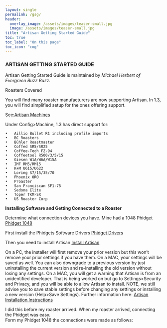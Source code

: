 ```yaml
---
layout: single
permalink: /gsg/
header:
  overlay_image: /assets/images/teaser-small.jpg
  image: /assets/images/teaser-small.jpg
title: "Artisan Getting Started Guide"
toc: true
toc_label: "On this page"
toc_icon: "cog"
---
```


### ARTISAN GETTING STARTED GUIDE

Artisan Getting Started Guide is maintained by *Michael Herbert of Evergreen Buzz Buzz.*

Roasters Covered

You will find many roaster manufacturers are now supporting Artisan.  In 1.3, you will find simplified setup for the ones offering support.    

See:[Artisan Machines](https://artisan-scope.org/machines/)



Under Config>Machine, 1.3 has direct support for:

	•	Aillio Bullet R1 including profile imports
	•	BC Roasters
	•	Bühler Roastmaster
	•	Coffed SR5/SR25
	•	Coffee-Tech FZ-94
	•	Coffeetool R500/3/5/15
	•	Giesen W1A/W6A/W15A
	•	IMF RM5/RM15
	•	K+M UG15/UG22
	•	Loring S7/15/35/70
	•	Phoenix ORO
	•	Proaster
	•	San Franciscan SF1-75
	•	Sedona Elite
	•	Toper TKM-SX
	•	US Roaster Corp

**Installing Software and Getting Connected to a Roaster**

Determine what connection devices you have.  Mine had a 1048 Phidget
[Phidget 1048](https://www.phidgets.com/?tier=3&catid=14&pcid=12&prodid=38)

First install the Phidgets Software Drivers
[Phidget Drivers](https://www.phidgets.com/docs/Software_Overview)

Then you need to install Artisan
[Install Artisan](https://github.com/artisan-roaster-scope/artisan)

On a PC, the installer will first remove your prior version but this won’t remove your prior settings if you have them.  On a MAC, your settings will be saved as well.  You can also downgrade to a previous version by just uninstalling the current version and re-installing the old version without losing any settings.  On a MAC, you will get a warning that Artisan is from an unidentified developer.  That is being worked on but go to Settings>Security and Privacy, and you will be able to allow Artisan to install.  NOTE, we still advise you to save stable settings before changing any settings or installing a new version (Help>Save Settings).
Further information here:
[Artisan Installation Instructions](https://github.com/artisan-roaster-scope/artisan/blob/master/wiki/Installation.md)



I did this before my roaster arrived.  When my roaster arrived, connecting the Phidget was easy.  
Form my Phidget 1048 the connections were made as follows:
